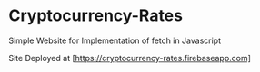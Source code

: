 # Cryptocurrency-Rates
Simple Website for Implementation of fetch in Javascript

Site Deployed at [https://cryptocurrency-rates.firebaseapp.com]

